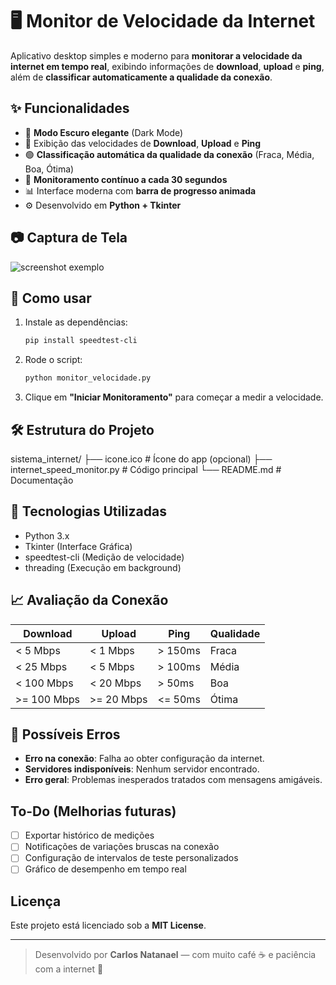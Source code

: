 # 🖥️ Monitor de Velocidade da Internet

Aplicativo desktop simples e moderno para **monitorar a velocidade da internet em tempo real**, exibindo informações de **download**, **upload** e **ping**, além de **classificar automaticamente a qualidade da conexão**.

## ✨ Funcionalidades
- 🖤 **Modo Escuro elegante** (Dark Mode)
- 📶 Exibição das velocidades de **Download**, **Upload** e **Ping**
- 🟢 **Classificação automática da qualidade da conexão** (Fraca, Média, Boa, Ótima)
- 🔄 **Monitoramento contínuo a cada 30 segundos**
- 📊 Interface moderna com **barra de progresso animada**
- ⚙️ Desenvolvido em **Python + Tkinter**

## 📷 Captura de Tela
![screenshot exemplo](exemplo.png) <!-- coloque uma imagem do app aqui -->

## 🚀 Como usar
1. Instale as dependências:
    ```bash
    pip install speedtest-cli
    ```

2. Rode o script:
    ```bash
    python monitor_velocidade.py
    ```

3. Clique em **"Iniciar Monitoramento"** para começar a medir a velocidade.

## 🛠️ Estrutura do Projeto
sistema_internet/
├── icone.ico # Ícone do app (opcional)
├── internet_speed_monitor.py # Código principal
└── README.md # Documentação

## 🧰 Tecnologias Utilizadas
- Python 3.x
- Tkinter (Interface Gráfica)
- speedtest-cli (Medição de velocidade)
- threading (Execução em background)

## 📈 Avaliação da Conexão
| Download | Upload | Ping  | Qualidade |
|----------|--------|-------|-----------|
| < 5 Mbps | < 1 Mbps | > 150ms | Fraca    |
| < 25 Mbps| < 5 Mbps | > 100ms | Média    |
| < 100 Mbps| < 20 Mbps | > 50ms | Boa     |
| >= 100 Mbps | >= 20 Mbps | <= 50ms | Ótima |

## 🐞 Possíveis Erros
- **Erro na conexão**: Falha ao obter configuração da internet.
- **Servidores indisponíveis**: Nenhum servidor encontrado.
- **Erro geral**: Problemas inesperados tratados com mensagens amigáveis.

## To-Do (Melhorias futuras)
- [ ] Exportar histórico de medições
- [ ] Notificações de variações bruscas na conexão
- [ ] Configuração de intervalos de teste personalizados
- [ ] Gráfico de desempenho em tempo real

## Licença
Este projeto está licenciado sob a **MIT License**.

---

> Desenvolvido por **Carlos Natanael** — com muito café ☕ e paciência com a internet 🐢